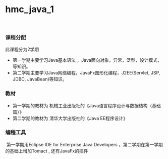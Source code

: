 

# hmc_java_1

​            

 

### 课程分配

 此课程分为2学期

- 第一学期主要学习Java基本语法 ，Java面向对象，异常，泛型，设计模式，等知识。
- 第二学期主要学习Java网络编程，JavaFx图形化编程，J2EE(Servlet, JSP, JDBC, JavaBean)等知识。



### 教材

- 第一学期的教材为 机械工业出版社的《Java语言程序设计与数据结构（基础篇）》
- 第二学期的教材为 清华大学出版社的《Java EE程序设计》



### 编程工具

​       第一学期用Eclipse IDE for Enterprise Java Developers ，第二学期在第一学期的基础上增加Tomact , 还有JavaFx的插件

[Eclipse下载]: https://www.eclipse.org/downloads/packages/



